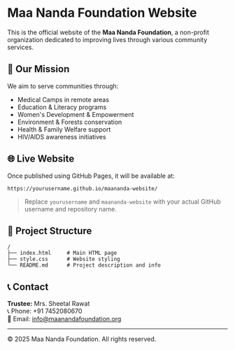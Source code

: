 # Maa Nanda Foundation Website

This is the official website of the **Maa Nanda Foundation**, a non-profit organization dedicated to improving lives through various community services.

## 🌟 Our Mission

We aim to serve communities through:

- Medical Camps in remote areas
- Education & Literacy programs
- Women's Development & Empowerment
- Environment & Forests conservation
- Health & Family Welfare support
- HIV/AIDS awareness initiatives

## 🌐 Live Website

Once published using GitHub Pages, it will be available at:

```
https://yourusername.github.io/maananda-website/
```

> Replace `yourusername` and `maananda-website` with your actual GitHub username and repository name.

## 📁 Project Structure

```
/
├── index.html     # Main HTML page
├── style.css      # Website styling
└── README.md      # Project description and info
```

## 📞 Contact

**Trustee:** Mrs. Sheetal Rawat  
📞 Phone: +91 7452080670  
📧 Email: info@maanandafoundation.org

---

© 2025 Maa Nanda Foundation. All rights reserved.

